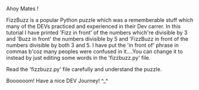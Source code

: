 Ahoy Mates !

FizzBuzz is a popular Python puzzle which was a rememberable stuff which many of the DEVs practiced and experienced in their Dev carrer.
In this tutorial I have printed 'Fizz in front' of the numbers which're divisible by 3 and 'Buzz in front' the numbers divisible by 5 and 'FizzBuzz in front of the numbers divisible by both 3 and 5.
I have put the 'in front of' phrase in commas b'coz many peoples were confused in it....You can change it to instead by just editing some words in the 'fizzbuzz.py' file.

Read the 'fizzbuzz.py' file carefully and understand the puzzle.

Boooooom! Have a nice DEV Journey! ^_^

